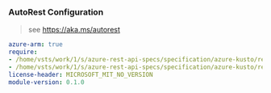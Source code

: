 ### AutoRest Configuration

> see https://aka.ms/autorest

``` yaml
azure-arm: true
require:
- /home/vsts/work/1/s/azure-rest-api-specs/specification/azure-kusto/resource-manager/readme.md
- /home/vsts/work/1/s/azure-rest-api-specs/specification/azure-kusto/resource-manager/readme.go.md
license-header: MICROSOFT_MIT_NO_VERSION
module-version: 0.1.0

```